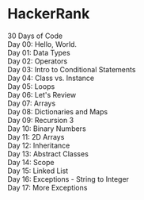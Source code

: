 # HackerRank
  
30 Days of Code  
Day 00: Hello, World.  
Day 01: Data Types  
Day 02: Operators  
Day 03: Intro to Conditional Statements  
Day 04: Class vs. Instance  
Day 05: Loops  
Day 06: Let's Review  
Day 07: Arrays  
Day 08: Dictionaries and Maps  
Day 09: Recursion 3  
Day 10: Binary Numbers  
Day 11: 2D Arrays  
Day 12: Inheritance  
Day 13: Abstract Classes  
Day 14: Scope  
Day 15: Linked List  
Day 16: Exceptions - String to Integer  
Day 17: More Exceptions  
